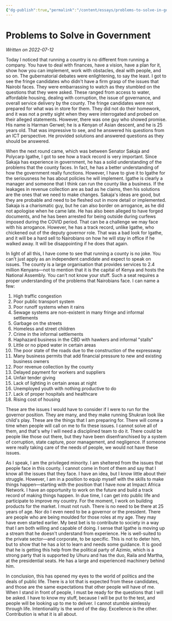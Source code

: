 ```yaml
---
{"dg-publish":true,"permalink":"/content/essays/problems-to-solve-in-government/","noteIcon":"2"}
---
```


# Problems to Solve in Government

*Written on 2022-07-12*

Today I noticed that running a country is no different from running a company. You have to deal with finances, have a vision, have a plan for it, show how you can implement, work with obstacles, deal with people, and so on. The gubernatorial debates were enlightening, to say the least. I got to see the fringe candidates who didn't have a firm grasp of the issues that Nairobi faces. They were embarrassing to watch as they stumbled on the questions that they were asked. These ranged from access to water, affordable housing, dealing with corruption, the issue of governance, and overall service delivery by the county. The fringe candidates were not prepared for what was in store for them. They did not do their homework, and it was not a pretty sight when they were interrogated and probed on their alleged statements. However, there was one guy who showed promise. His name is Harman Gerwel; he is a Kenyan of Asian descent, and he is 25 years old. That was impressive to see, and he answered his questions from an ICT perspective. He provided solutions and answered questions as they should be answered. 

When the next round came, which was between Senator Sakaja and Polycarp Igathe, I got to see how a track record is very important. Since Sakaja has experience in government, he has a solid understanding of the problems that the county faces. In fact, he has a better understanding of how the government really functions. However, I have to give it to Igathe for the seriousness he has about policies he will implement. Igathe is clearly a manager and someone that I think can run the county like a business. If the leakages in revenue collection are as bad as he claims, then his solutions are the ones that we need to make changes. Sakaja's ideas are good, but they are probable and need to be fleshed out in more detail or implemented. Sakaja is a charismatic guy, but he can also border on arrogance, as he did not apologise when he came late. He has also been alleged to have forged documents, and he has been arrested for being outside during curfews imposed during the COVID period. That can be a challenge we may face with his arrogance. However, he has a track record, unlike Igathe, who chickened out of the deputy governor role. That was a bad look for Igathe, and it will be a hard sell to Nairobians on how he will stay in office if he walked away. It will be disappointing if he does that again.

In light of all this, I have come to see that running a county is no joke. You can't just apply as an independent candidate and expect to speak on issues. The county is a large organisation that provides services to 2.4 million Kenyans—not to mention that it is the capital of Kenya and hosts the National Assembly. You can't not know your stuff. Such a seat requires a proper understanding of the problems that Nairobians face. I can name a few:
1. High traffic congestion
2. Poor public transport system
3. Poor runoff systems when it rains
4. Sewage systems are non-existent in many fringe and informal settlements
5. Garbage on the streets
6. Homeless and street children
7. Crime in the informal settlements
8. Haphazard business in the CBD with hawkers and informal "stalls"
9. Little or no piped water in certain areas
10. The poor state of the roads due to the construction of the expressway
11. Many business permits that add financial pressure to new and existing business owners
12. Poor revenue collection by the county
13. Delayed payment for workers and suppliers
14. Unfair tender giving
15. Lack of lighting in certain areas at night
16. Unemployed youth with nothing productive to do
17. Lack of proper hospitals and healthcare
18. Rising cost of housing

These are the issues I would have to consider if I were to run for the governor position. They are many, and they make running Shukran look like child's play. These are the things that I am preparing for. There will come a time when people will call on me to fix these issues. I cannot solve all of them, and that's why I will need a disciplined team to do it. There could be people like those out there, but they have been disenfranchised by a system of corruption, state capture, poor management, and negligence. If someone were really taking care of the needs of people, we would not have these issues.

As I speak, I am the privileged minority. I am sheltered from the issues that people face in this county. I cannot come in front of them and say that I know all the issues that they face. I have an idea, but I know little about their struggle. However, I am in a position to equip myself with the skills to make things happen—starting with the position that I have now at Impact Africa Network. I have an opportunity to work on the future and build a track record of making things happen. In due time, I can get into public life and participate to improve my country. For the moment, I work on building products for the market. I must not rush. There is no need to be there at 25 years of age. Nor do I even need to be a governor or the president. There are people who are being moulded for those roles at my age. They may have even started earlier. My best bet is to contribute to society in a way that I am both willing and capable of doing. I sense that Igathe is moving up a stream that he doesn't understand from experience. He is well-suited to the private sector—and corporate, to be specific. This is not to deter him, but to show that he has a lot to learn and needs some guidance. It is good that he is getting this help from the political party of Azimio, which is a strong party that is supported by Uhuru and has the duo, Raila and Martha, at the presidential seats. He has a large and experienced machinery behind him.

In conclusion, this has opened my eyes to the world of politics and the deals of public life. There is a lot that is expected from these candidates, and those are the same expectations that other people will have of me. When I stand in front of people, I must be ready for the questions that I will be asked. I have to know my stuff, because I will be put to the test, and people will be looking up to me to deliver. I cannot stumble aimlessly through life. Intentionality is the word of the day. Excellence is the other. Contribution is what it is all about.